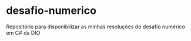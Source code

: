 # desafio-numerico
Repositório para disponibilizar as minhas resoluções do desafio numérico em C# da DIO
